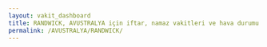 ```yaml
---
layout: vakit_dashboard
title: RANDWICK, AVUSTRALYA için iftar, namaz vakitleri ve hava durumu - ilçe/eyalet seç
permalink: /AVUSTRALYA/RANDWICK/
---
```


<script type="text/javascript">
  var GLOBAL_COUNTRY = 'AVUSTRALYA';
  var GLOBAL_CITY = 'RANDWICK';
  var GLOBAL_STATE = '';
  var lat = 72;
  var lon = 21;
</script>
